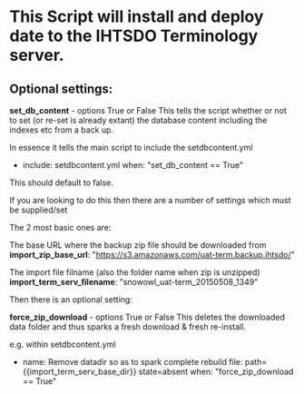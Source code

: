 # This Script will install and deploy date to the IHTSDO Terminology server.

## Optional settings:

**set_db_content** - options True or False
This tells the script whether or not to set (or re-set is already extant) the 
database content including the indexes etc from a back up.

In essence it tells the main script to include the setdbcontent.yml

- include: setdbcontent.yml
  when: "set_db_content == True"
  
This should default to false.  
  
If you are looking to do this then there are a number of settings which must be supplied/set  
  
The 2 most basic ones are:

The base URL where the backup zip file should be downloaded from
**import_zip_base_url**: "https://s3.amazonaws.com/uat-term.backup.ihtsdo/"

The import file filname (also the folder name when zip is unzipped)
**import_term_serv_filename**: "snowowl_uat-term_20150508_1349"  

Then there is an optional setting:

**force_zip_download** - options True or False
This deletes the downloaded data folder and thus sparks a fresh download & fresh re-install.

e.g. within setdbcontent.yml
  
- name: Remove datadir so as to spark complete rebuild
  file: path={{import_term_serv_base_dir}} state=absent
  when: "force_zip_download == True"   






